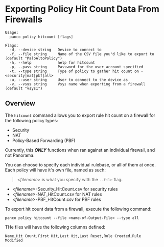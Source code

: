 # Exporting Policy Hit Count Data From Firewalls

```
Usage:
  panco policy hitcount [flags]

Flags:
  -d, --device string   Device to connect to
  -f, --file string     Name of the CSV file you'd like to export to (default "PaloAltoPolicy")
  -h, --help            help for hitcount
  -p, --pass string     Password for the user account specified
  -t, --type string     Type of policy to gather hit count on - <security|nat|pbf|all>
  -u, --user string     User to connect to the device as
  -v, --vsys string     Vsys name when exporting from a firewall (default "vsys1")
```

## Overview

The `hitcount` command allows you to export rule hit count on a firewall for the following policy types:

* Security
* NAT
* Policy-Based Forwarding (PBF)

Currently, this **_ONLY_** functions when ran against an individual firewall, and not Panorama.

You can choose to specify each individual rulebase, or all of them at once. Each policy will have it's own
file, named as such:

> <_filename_> is what you specify with the `--file` flag.

* <_filename_>-Security_HitCount.csv for security rules
* <_filename_>-NAT_HitCount.csv for NAT rules
* <_filename_>-PBF_HitCount.csv for PBF rules

To export hit count data from a firewall, execute the following command:

```
panco policy hitcount --file <name-of-Output-File> --type all
```

THe files will have the following columns defined:

`Name,Hit Count,First Hit,Last Hit,Last Reset,Rule Created,Rule Modified`